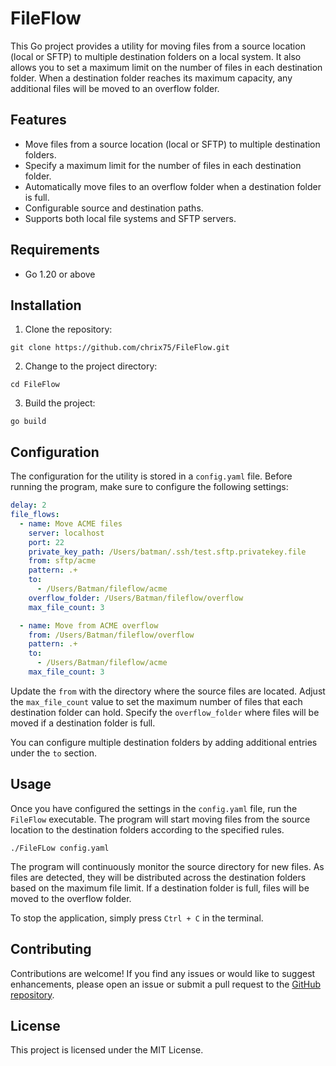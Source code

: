 # FileFlow

This Go project provides a utility for moving files from a source location (local or SFTP) to multiple destination folders on a local system. It also allows you to set a maximum limit on the number of files in each destination folder. When a destination folder reaches its maximum capacity, any additional files will be moved to an overflow folder.

## Features

- Move files from a source location (local or SFTP) to multiple destination folders.
- Specify a maximum limit for the number of files in each destination folder.
- Automatically move files to an overflow folder when a destination folder is full.
- Configurable source and destination paths.
- Supports both local file systems and SFTP servers.

## Requirements

- Go 1.20 or above

## Installation

1. Clone the repository:

```shell
git clone https://github.com/chrix75/FileFlow.git
```

2. Change to the project directory:

```shell
cd FileFlow
```

3. Build the project:

```shell
go build
```

## Configuration

The configuration for the utility is stored in a `config.yaml` file. Before running the program, make sure to configure the following settings:

```yaml
delay: 2
file_flows:
  - name: Move ACME files
    server: localhost
    port: 22
    private_key_path: /Users/batman/.ssh/test.sftp.privatekey.file
    from: sftp/acme
    pattern: .+
    to:
      - /Users/Batman/fileflow/acme
    overflow_folder: /Users/Batman/fileflow/overflow
    max_file_count: 3

  - name: Move from ACME overflow
    from: /Users/Batman/fileflow/overflow
    pattern: .+
    to:
      - /Users/Batman/fileflow/acme
    max_file_count: 3
```

Update the `from` with the directory where the source files are located. Adjust the `max_file_count` value to set the maximum number of files that each destination folder can hold. Specify the `overflow_folder` where files will be moved if a destination folder is full.

You can configure multiple destination folders by adding additional entries under the `to` section. 

## Usage

Once you have configured the settings in the `config.yaml` file, run the `FileFlow` executable. The program will start moving files from the source location to the destination folders according to the specified rules.

```shell
./FileFLow config.yaml
```

The program will continuously monitor the source directory for new files. As files are detected, they will be distributed across the destination folders based on the maximum file limit. If a destination folder is full, files will be moved to the overflow folder.

To stop the application, simply press `Ctrl + C` in the terminal.

## Contributing

Contributions are welcome! If you find any issues or would like to suggest enhancements, please open an issue or submit a pull request to the [GitHub repository](https://github.com/chrix75/FileFlow).

## License

This project is licensed under the MIT License.